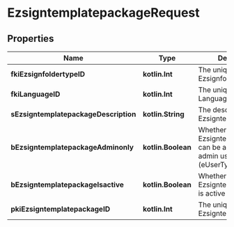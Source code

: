 
# EzsigntemplatepackageRequest

## Properties
Name | Type | Description | Notes
------------ | ------------- | ------------- | -------------
**fkiEzsignfoldertypeID** | **kotlin.Int** | The unique ID of the Ezsignfoldertype. | 
**fkiLanguageID** | **kotlin.Int** | The unique ID of the Language.  Valid values:  |Value|Description| |-|-| |1|French| |2|English| | 
**sEzsigntemplatepackageDescription** | **kotlin.String** | The description of the Ezsigntemplatepackage | 
**bEzsigntemplatepackageAdminonly** | **kotlin.Boolean** | Whether the Ezsigntemplatepackage can be accessed by admin users only (eUserType&#x3D;Normal) | 
**bEzsigntemplatepackageIsactive** | **kotlin.Boolean** | Whether the Ezsigntemplatepackage is active or not | 
**pkiEzsigntemplatepackageID** | **kotlin.Int** | The unique ID of the Ezsigntemplatepackage |  [optional]



